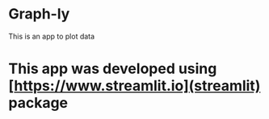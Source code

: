 # Graph-ly
This is an app to plot data

# This app was developed using [https://www.streamlit.io](streamlit) package
